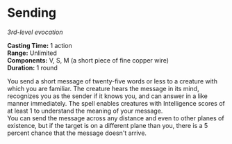 # Sending 
_3rd-level evocation_ 

**Casting Time:** 1 action    
**Range:** Unlimited    
**Components:** V, S, M (a short piece of fine copper wire)    
**Duration:** 1 round 

You send a short message of twenty-five words or less to a creature with which you are familiar. The creature hears the message in its mind, recognizes you as the sender if it knows you, and can answer in a like manner immediately. The spell enables creatures with Intelligence scores of at least 1 to understand the meaning of your message.    
You can send the message across any distance and even to other planes of existence, but if the target is on a different plane than you, there is a 5 percent chance that the message doesn't arrive. 
